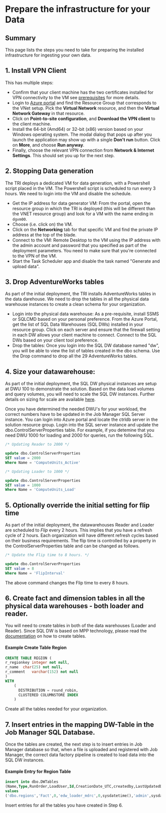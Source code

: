# Prepare the infrastructure for your Data

## Summary
This page lists the steps you need to take for preparing the installed infrastructure for ingesting your own data.


## 1. Install VPN Client

 This has multiple steps:
- Confirm that your client machine has the two certificates installed for VPN connectivity to the VM see [prerequisites](./1-Prerequisite%20Steps%20Before%20Deployment.md") for more details.
- Login to [Azure portal](http://portal.azure.com) and find the Resource Group that corresponds to the VNet setup. Pick the **Virtual Network** resource, and then the **Virtual Network Gateway** in that resource.
- Click on **Point-to-site configuration**, and **Download the VPN client** to the client machine.
- Install the 64-bit (Amd64) or 32-bit (x86) version based on your Windows operating system. The  modal dialog that pops up after you launch the application may show up with a single **Don't run** button. Click on **More**, and choose **Run anyway**.
- Finally, choose the relevant VPN connection from **Network & Internet Settings**. This should set you up for the next step.


## 2. Stopping Data generation #

The TRI deploys a dedicated VM for data generation, with a Powershell script placed in the VM. The Powershell script is scheduled to run every 3 hours. We need to login into the VM and disable the schedule.

* Get the IP address for data generator VM: From the portal, open the resource group in which the TRI is deployed (this will be different than the VNET resource group) and look for a VM with the name ending in `dgvm00`. 
* Choose (i.e. click on) the VM.
* Click on the **Networking** tab for that specific VM and find the private IP address at the top of the blade.
* Connect to the VM: Remote Desktop to the VM using the IP address with the admin account and password that you specified as part of the deployment parameters. You need to make sure that you're connected to the VPN of the VM.
* Start the Task Scheduler app and disable the task named "Generate and upload data".


## 3. Drop AdventureWorks tables

As part of the initial deployment, the TRI installs AdventureWorks tables in the data darehouse. We need to drop the tables in all the physical data warehouse instances to create a clean schema for your organization.

* Login into the physical data warehouse: As a pre-requisite, install SSMS or SQLCMD based on your personal preference. From the Azure Portal, get the list of SQL Data Warehouses (SQL DWs) installed in your resource group. Click on each server and ensure that the firewall setting in each DW allows your client machine to connect. Connect to the SQL DWs based on your client tool preference.
* Drop the tables: Once you login into the SQL DW database named "dw", you will be able to view the list of tables created in the dbo schema. Use the Drop command to drop all the 29 AdventureWorks tables.

## 4. Size your datawarehouse: 

As part of the initial deployment, the SQL DW physical instances are setup at DWU 100 to demonstrate the solution. Based on the data load volumes and query volumes, you will need to scale the SQL DW instances. Further details on sizing for scale are available [here](https://docs.microsoft.com/en-us/azure/sql-data-warehouse/sql-data-warehouse-manage-compute-overview).

Once you have determined the needed DWU's for your workload, the correct numbers have to be updated in the Job Manager SQL Server instance. You can login into Azure portal and locate the ctrldb server in the solution resource group. Login into the SQL server instance and update the dbo.ControlServerProperties table. For example, if you detemine that you need DWU 1000 for loading and 2000 for queries, run the following SQL.

```sql
/* Updating Reader to 2000 */

update dbo.ControlServerProperties
SET value = 2000
Where Name = 'ComputeUnits_Active'

/* Updating Loader to 1000 */

update dbo.ControlServerProperties
SET value = 1000
Where Name = 'ComputeUnits_Load'
```

## 5. Optionally override the initial setting for flip time

As part of the initial deployment, the datawarehouses Reader and Loader are scheduled to *Flip* every 2 hours. This implies that you have a refresh cycle of 2 hours. Each organization will have different refresh cycles based on their business requirements. The flip time is controlled by a property in the ControlServerProperties table and can be changed as follows. 

```sql
/* Update the Flip time to 8 hours. */

update dbo.ControlServerProperties
SET value = 8
Where Name = 'FlipInterval'
```

The above command changes the Flip time to every 8 hours.

## 6. Create fact and dimension tables in all the physical data warehouses - both loader and reader.

You will need to create tables in both of the data warehouses (Loader and Reader). Since SQL DW is based on MPP technology, please read the [documentation](https://docs.microsoft.com/en-us/azure/sql-data-warehouse/sql-data-warehouse-tables-overview) on how to create tables.


#### Example Create Table Region

```sql
CREATE TABLE REGION (
r_regionkey integer not null,
r_name  char(25) not null,
r_comment   varchar(152) not null
)
WITH
    (
      DISTRIBUTION = round_robin,
      CLUSTERED COLUMNSTORE INDEX
    )
```

Create all the tables needed for your organization.



## 7. Insert entries in the mapping DW-Table in the Job Manager SQL Database.

Once the tables are created, the next step is to insert entries in Job Manager database so that, when a file is uploaded and registered with Job Manager, the correct data factory pipeline is created to load data into the SQL DW instances.

#### Example Entry for Region Table

```sql
insert into dbo.DWTables
(Name,Type,RunOrder,LoadUser,Id,CreationDate_UTC,createdby,LastUpdatedDate_UTC,lastupdatedby)
values
('dbo.regions','Fact',0,'edw_loader_mdrc',0,sysdatetime(),'admin',sysdatetime(),'admin');
```

Insert entries for all the tables you have created in Step 6.

